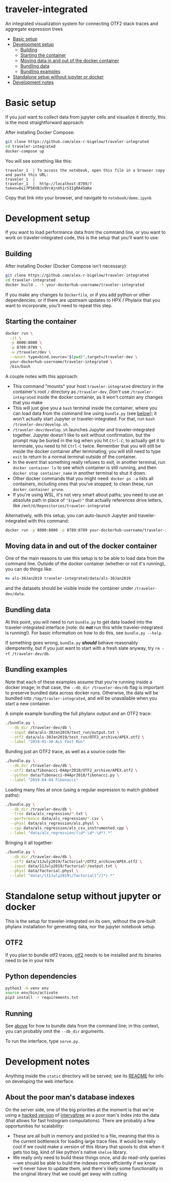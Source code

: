 traveler-integrated
===================

An integrated visualization system for connecting OTF2 stack traces and
aggregate expression trees

- [Basic setup](#basic-setup)
- [Development setup](#development-setup)
  - [Building](#building)
  - [Starting the container](#starting-the-container)
  - [Moving data in and out of the docker container](#moving-data-in-and-out-of-the-docker-container)
  - [Bundling data](#bundling-data)
  - [Bundling examples](#bundling-examples)
- [Standalone setup without jupyter or docker](#standalone-setup-without-jupyter-or-docker)
- [Development notes](#development-notes)

# Basic setup
If you just want to collect data from jupyter cells and visualize it directly,
this is the most straightforward approach:

After installing Docker Compose:
```bash
git clone https://github.com/alex-r-bigelow/traveler-integrated
cd traveler-integrated
docker-compose up
```

You will see something like this:
```
traveler_1  | To access the notebook, open this file in a browser copy and paste this URL:
traveler_1  |
traveler_1  |  http://localhost:8789/?token=Dii7P5KVBJx9VrAjnXh1r5IIgRA4SmKe
```

Copy that link into your browser, and navigate to `notebook/demo.ipynb`

# Development setup
If you want to load performance data from the command line, or you want to work
on traveler-integrated code, this is the setup that you'll want to use:

## Building
After installing Docker (Docker Compose isn't necessary):
```bash
git clone https://github.com/alex-r-bigelow/traveler-integrated
cd traveler-integrated
docker build . -t your-dockerhub-username/traveler-integrated
```
If you make any changes to `Dockerfile`, or if you add python or other
dependencies, or if there are upstream updates to HPX / Phylanx that you want to
incorporate, you'll need to repeat this step.


## Starting the container
```bash
docker run \
  -it \
  -p 8000:8000 \
  -p 8789:8789 \
  -w /traveler/dev \
  --mount type=bind,source="$(pwd)",target=/traveler-dev \
  your-dockerhub-username/traveler-integrated \
  /bin/bash
```

A couple notes with this approach:
- This command "mounts" your host `traveler-integrated` directory in the
  container's root `/` directory as `/traveler-dev`. *Don't* use
  `/traveler-integrated` inside the docker container, as it won't contain any
  changes that you make
- This will just give you a `bash` terminal inside the container, where you can
  load data from the command line using `bundle.py` (see
  [below](#bundling-data)); it won't actually start Jupyter or
  traveler-integrated. For that, run `bash /traveler-dev/develop.sh`.
- `/traveler-dev/develop.sh` launches Jupyter and traveler-integrated together.
  Jupyter doesn't like to exit without confirmation, but the prompt may be
  buried in the log when you hit `Ctrl-C`; to actually get it to terminate, you
  need to hit `Ctrl-C` twice. Remember that you will still be inside the docker
  container after terminating; you will still need to type `exit` to return to a
  normal terminal outside of the container.
- In the event that something really refuses to exit, in another terminal, run
  `docker container ls` to see which container is still running, and then
  `docker stop container_name` in another terminal to shut it down.
- Other docker commands that you might need: `docker ps -a` lists all
  containers, including ones that you've stopped; to clean these, run
  `docker container prune`.
- If you're using WSL, it's not very smart about paths; you need to use an
  absolute path in place of `"$(pwd)"` that actually references drive letters,
  like `/mnt/d/Repositories/traveler-integrated`

Alternatively, with this setup, you can auto-launch Jupyter and
traveler-integrated with this command:

```bash
docker run -p 8000:8000 -p 8789:8789 your-dockerhub-username/traveler-integrated
```

## Moving data in and out of the docker container
One of the main reasons to use this setup is to be able to load data from the
command line. Outside of the docker container (whether or not it's running),
you can do things like:
```bash
mv als-30Jan2019 traveler-integrated/data/als-30Jan2019
```
and the datasets should be visible inside the container under
`/traveler-dev/data`.

## Bundling data
At this point, you will need to run `bundle.py` to get data loaded into the
traveler-integrated interface (note: do ***not*** run this while
traveler-integrated is running!). For basic information on how to do this, see
`bundle.py --help`.

If something goes wrong, `bundle.py` ***should*** behave reasonably
idempotently, but if you just want to start with a fresh slate anyway, try
`rm -rf /traveler-dev/db`.

## Bundling examples
Note that each of these examples assume that you're running inside a docker
image; in that case, the `--db_dir /traveler-dev/db` flag is important to
preserve bundled data across docker runs. Otherwise, the data will be bundled
into `/tmp/travler-integrated`, and will be unavailable when you start a new
container.

A simple example bundling the full phylanx output and an OTF2 trace:
```bash
./bundle.py \
  --db_dir /traveler-dev/db \
  --input data/als-30Jan2019/test_run/output.txt \
  --otf2 data/als-30Jan2019/test_run/OTF2_archive/APEX.otf2 \
  --label "2019-01-30 ALS Test Run"
```

Bunding just an OTF2 trace, as well as a source code file:
```bash
./bundle.py \
  --db_dir /traveler-dev/db \
  --otf2 data/fibonacci-04Apr2018/OTF2_archive/APEX.otf2 \
  --python data/fibonacci-04Apr2018/fibonacci.py \
  --label "2019-04-04 Fibonacci"
```

Loading many files at once (using a regular expression to match globbed paths):
```bash
./bundle.py \
  --db_dir /traveler-dev/db \
  --tree data/als_regression/*.txt \
  --performance data/als_regression/*.csv \
  --physl data/als_regression/als.physl \
  --cpp data/als_regression/als_csv_instrumented.cpp \
  --label "data/als_regression/(\d*-\d*-\d*).*"
```

Bringing it all together:
```bash
./bundle.py \
  --db_dir /traveler-dev/db \
  --otf2 data/11July2019/factorial*/OTF2_archive/APEX.otf2 \
  --input data/11July2019/factorial*/output.txt \
  --physl data/factorial.physl \
  --label "data\/(11July2019\/factorial[^/]*).*"
```

# Standalone setup without jupyter or docker
This is the setup for traveler-integrated on its own, without the pre-built
phylanx installation for generating data, nor the jupyter notebook setup.

## OTF2
If you plan to bundle otf2 traces,
[otf2](https://www.vi-hps.org/projects/score-p/) needs to be installed and its
binaries need to be in your `PATH`

## Python dependencies
```bash
python3 -m venv env
source env/bin/activate
pip3 install -r requirements.txt
```

## Running
See [above](#bundling-data) for how to bundle data from the command line; in
this context, you can probably omit the `--db_dir` arguments.

To run the interface, type `serve.py`.

# Development notes
Anything inside the `static` directory will be served; see its
[README](https://github.com/alex-r-bigelow/traveler-integrated/master/static/README.md)
for info on developing the web interface.

## About the poor man's database indexes
On the server side, one of the big priorities at the moment is that we're using
a [hacked version](https://github.com/alex-r-bigelow/intervaltree) of
[intervaltree](https://github.com/chaimleib/intervaltree) as a poor man's index
into the data (that allows for fast histogram computations). There are probably
a few opportunities for scalability:
- These are all built in memory and pickled to a file, meaning that this is the
  current bottleneck for loading large trace files. It would be really cool if
  we could make a version of this library that spools to disk when it gets too
  big, kind of like python's native `shelve` library.
- We really only need to build these things once, and do read-only queries—we
  should be able to build the indexes more efficiently if we know we'll never
  have to update them, and there's likely some functionality in the original
  library that we could get away with cutting
